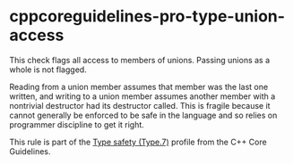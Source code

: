 # cppcoreguidelines-pro-type-union-access

This check flags all access to members of unions. Passing unions as a
whole is not flagged.

Reading from a union member assumes that member was the last one
written, and writing to a union member assumes another member with a
nontrivial destructor had its destructor called. This is fragile because
it cannot generally be enforced to be safe in the language and so relies
on programmer discipline to get it right.

This rule is part of the [Type safety
(Type.7)](https://isocpp.github.io/CppCoreGuidelines/CppCoreGuidelines#Pro-type-unions)
profile from the C++ Core Guidelines.
